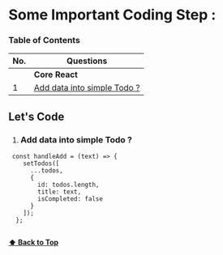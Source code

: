 # Some Important Coding Step : 

### Table of Contents

| No. | Questions |
| --- | --------- |
|   | **Core React** |
|1  | [Add data into simple Todo ?](#Add-data-into-simple-Todo) |


## Let's Code 


    
1. ### Add data into simple Todo ?

```
 const handleAdd = (text) => {
    setTodos([
      ...todos,
      {
        id: todos.length,
        title: text,
        isCompleted: false
      }
    ]);
  };
  
```


   **[⬆ Back to Top](#table-of-contents)**
